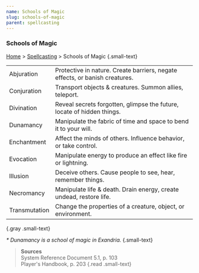 ```yaml
---
name: Schools of Magic
slug: schools-of-magic
parent: spellcasting
---
```

### Schools of Magic
[Home](dm-operations-center) > [Spellcasting](spellcasting-menu) > Schools of Magic {.small-text}

||| 
| :---------- | :--------------------------------------------------------------------------|
| Abjuration  | Protective in nature. Create barriers, negate effects, or banish creatures.|
| Conjuration | Transport objects & creatures. Summon allies, teleport.                    |
| Divination  | Reveal secrets forgotten, glimpse the future, locate of hidden things.     |
| Dunamancy   | Manipulate the fabric of time and space to bend it to your will.           |
| Enchantment | Affect the minds of others. Influence behavior, or take control.           |
| Evocation   | Manipulate energy to produce an effect like fire or lightning.             |
| Illusion    | Deceive others. Cause people to see, hear, remember things.                |
| Necromancy  | Manipulate life & death. Drain energy, create undead, restore life.        |
| Transmutation | Change the properties of a creature, object, or environment.             |
{.gray .small-text}

*\* Dunamancy is a school of magic in Exandria.* {.small-text}

> **Sources** <br/>
> System Reference Document 5.1, p. 103<br/>
> Player's Handbook, p. 203
{.read .small-text}
